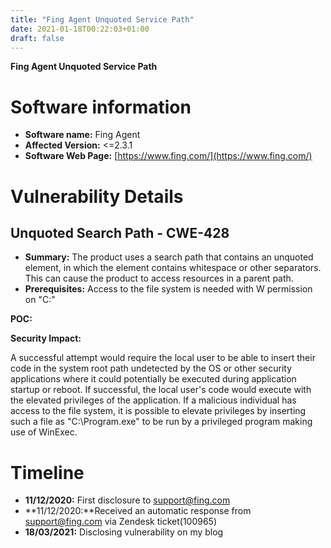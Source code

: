 ```yaml
---
title: "Fing Agent Unquoted Service Path"
date: 2021-01-18T00:22:03+01:00
draft: false
---
```


**Fing Agent Unquoted Service Path**

# Software information
* **Software name:** Fing Agent
* **Affected Version:**  <=2.3.1
* **Software Web Page:** [https://www.fing.com/](https://www.fing.com/)

# Vulnerability Details

## Unquoted Search Path - CWE-428

* **Summary:** The product uses a search path that contains an unquoted element, in which the element contains whitespace or other separators. This can cause the product to access resources in a parent path.
* **Prerequisites:** Access to the file system is needed with W permission on "C:\"

**POC:**

<embed-pdf url="https://sbamsbam.github.io/pdf/fing/POC_FING.agent_unquoted_service_path.pdf" >

**Security Impact:**

A successful attempt would require the local user to be able to insert their code in the system root path undetected by the OS or other security applications where it could potentially be executed during application startup or reboot. If successful, the local user's code would execute with the elevated privileges of the application.
If a malicious individual has access to the file system, it is possible to elevate privileges by inserting such a file as "C:\Program.exe" to be run by a privileged program making use of WinExec. 

# **Timeline**

* **11/12/2020:** First disclosure to support@fing.com
* **11/12/2020:**Received an automatic response from support@fing.com via Zendesk ticket(100965)
* **18/03/2021:** Disclosing vulnerability on my blog
